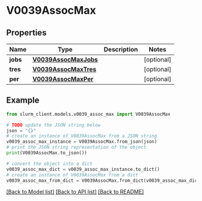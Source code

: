 # V0039AssocMax


## Properties

Name | Type | Description | Notes
------------ | ------------- | ------------- | -------------
**jobs** | [**V0039AssocMaxJobs**](V0039AssocMaxJobs.md) |  | [optional] 
**tres** | [**V0039AssocMaxTres**](V0039AssocMaxTres.md) |  | [optional] 
**per** | [**V0039AssocMaxPer**](V0039AssocMaxPer.md) |  | [optional] 

## Example

```python
from slurm_client.models.v0039_assoc_max import V0039AssocMax

# TODO update the JSON string below
json = "{}"
# create an instance of V0039AssocMax from a JSON string
v0039_assoc_max_instance = V0039AssocMax.from_json(json)
# print the JSON string representation of the object
print(V0039AssocMax.to_json())

# convert the object into a dict
v0039_assoc_max_dict = v0039_assoc_max_instance.to_dict()
# create an instance of V0039AssocMax from a dict
v0039_assoc_max_from_dict = V0039AssocMax.from_dict(v0039_assoc_max_dict)
```
[[Back to Model list]](../README.md#documentation-for-models) [[Back to API list]](../README.md#documentation-for-api-endpoints) [[Back to README]](../README.md)


